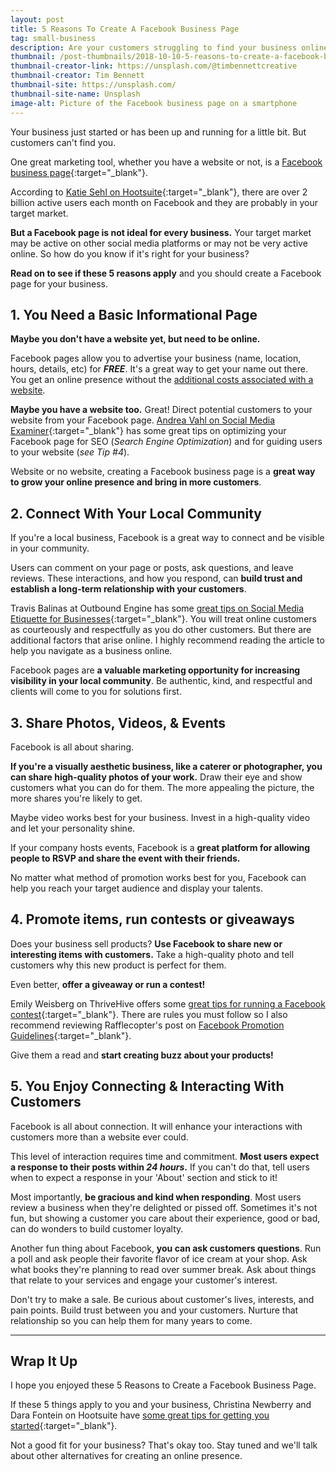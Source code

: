 ```yaml
---
layout: post
title: 5 Reasons To Create A Facebook Business Page
tag: small-business
description: Are your customers struggling to find your business online? Discover if a Facebook business page is right for you and how it can help your business.
thumbnail: /post-thumbnails/2018-10-10-5-reasons-to-create-a-facebook-business-page-thumbnail.jpg
thumbnail-creator-link: https://unsplash.com/@timbennettcreative
thumbnail-creator: Tim Bennett
thumbnail-site: https://unsplash.com/
thumbnail-site-name: Unsplash
image-alt: Picture of the Facebook business page on a smartphone
---
```


Your business just started or has been up and running for a little bit. But customers can't find you.

One great marketing tool, whether you have a website or not, is a [Facebook business page](https://www.facebook.com/business/learn/facebook-page-basics){:target="_blank"}.

<!--more-->

According to [Katie Sehl on Hootsuite](https://blog.hootsuite.com/facebook-demographics/){:target="_blank"}, there are over 2 billion active users each month on Facebook and they are probably in your target market.

**But a Facebook page is not ideal for every business.** Your target market may be active on other social media platforms or may not be very active online. So how do you know if it's right for your business? 

**Read on to see if these 5 reasons apply** and you should create a Facebook page for your business.

## 1. You Need a Basic Informational Page
**Maybe you don't have a website yet, but need to be online.**

Facebook pages allow you to advertise your business (name, location, hours, details, etc) for ***FREE***. It's a great way to get your name out there. You get an online presence without the [additional costs associated with a website](https://staciefarmer.com/3-Reasons-You-Dont-Need-A-Website/).

**Maybe you have a website too.** Great! Direct potential customers to your website from your Facebook page. [Andrea Vahl on Social Media Examiner](https://www.socialmediaexaminer.com/drive-more-facebook-traffic/){:target="_blank"} has some great tips on optimizing your Facebook page for SEO (*Search Engine Optimization*) and for guiding users to your website (*see Tip #4*).

Website or no website, creating a Facebook business page is a **great way to grow your online presence and bring in more customers**.

## 2. Connect With Your Local Community
If you're a local business, Facebook is a great way to connect and be visible in your community.

Users can comment on your page or posts, ask questions, and leave reviews. These interactions, and how you respond, can **build trust and establish a long-term relationship with your customers**.

Travis Balinas at Outbound Engine has some [great tips on Social Media Etiquette for Businesses](https://www.outboundengine.com/blog/social-media-etiquette-for-business-25-dos-donts/){:target="_blank"}. You will treat online customers as courteously and respectfully as you do other customers. But there are additional factors that arise online. I highly recommend reading the article to help you navigate as a business online.

Facebook pages are **a valuable marketing opportunity for increasing visibility in your local community**. Be authentic, kind, and respectful and clients will come to you for solutions first.

## 3. Share Photos, Videos, & Events
Facebook is all about sharing. 

**If you're a visually aesthetic business, like a caterer or photographer, you can share high-quality photos of your work.** Draw their eye and show customers what you can do for them. The more appealing the picture, the more shares you're likely to get.

Maybe video works best for your business. Invest in a high-quality video and let your personality shine.

If your company hosts events, Facebook is a **great platform for allowing people to RSVP and share the event with their friends.**

No matter what method of promotion works best for you, Facebook can help you reach your target audience and display your talents.

## 4. Promote items, run contests or giveaways
Does your business sell products? **Use Facebook to share new or interesting items with  customers.** Take a high-quality photo and tell customers why this new product is perfect for them. 

Even better, **offer a giveaway or run a contest!**

Emily Weisberg on ThriveHive offers some [great tips for running a Facebook contest](https://thrivehive.com/how-to-run-a-facebook-contest/){:target="_blank"}. There are rules you must follow so I also recommend reviewing Rafflecopter's post on [Facebook Promotion Guidelines](https://www.rafflecopter.com/facebook-promotion-guidelines){:target="_blank"}.

Give them a read and **start creating buzz about your products!**

## 5. You Enjoy Connecting & Interacting With Customers
Facebook is all about connection. It will enhance your interactions with customers more than a website ever could.

This level of interaction requires time and commitment. **Most users expect a response to their posts within *24 hours*.** If you can't do that, tell users when to expect a response in your 'About' section and stick to it! 

Most importantly, **be gracious and kind when responding**. Most users review a business when they're delighted or pissed off. Sometimes it's not fun, but showing a customer you care about their experience, good or bad, can do wonders to build customer loyalty. 

Another fun thing about Facebook, **you can ask customers questions**. Run a poll and ask people their favorite flavor of ice cream at your shop. Ask what books they're planning to read over summer break. Ask about things that relate to your services and engage your customer's interest.

Don't try to make a sale. Be curious about customer's lives, interests, and pain points. Build trust between you and your customers. Nurture that relationship so you can help them for many years to come.

---

## Wrap It Up
I hope you enjoyed these 5 Reasons to Create a Facebook Business Page. 

If these 5 things apply to you and your business, Christina Newberry and Dara Fontein on Hootsuite have [some great tips for getting you started](https://blog.hootsuite.com/steps-to-create-a-facebook-business-page/){:target="_blank"}.

Not a good fit for your business? That's okay too. Stay tuned and we'll talk about  other alternatives for creating an online presence.
